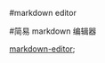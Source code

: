 #markdown editor 

#简易 markdown 编辑器

[markdown-editor](http://qianjiahao.github.io/markdown-editor/);